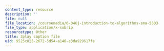 ```yaml
---
content_type: resource
description: ''
file: null
file_location: /coursemedia/6-046j-introduction-to-algorithms-sma-5503-fall-2005/9525c82526725d54a146e3da929617fa_O3hI9FdxFOM.vtt
file_type: application/x-subrip
resourcetype: Other
title: 3play caption file
uid: 9525c825-2672-5d54-a146-e3da929617fa
---
```

